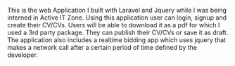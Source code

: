 <p>This is the web Application I built with Laravel and Jquery while I was being interned in Active IT Zone. Using this application user can login, signup and create their CV/CVs. Users will be able to download it as a pdf for which I used a 3rd party package. They can publish their CV/CVs or save it as draft. The application also includes a realtime bidding app which uses jquery that makes a network call after a certain period of time defined by the developer.</p>
